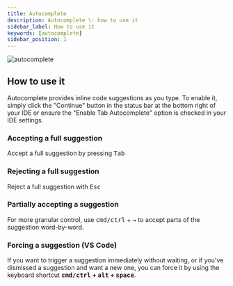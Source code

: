 ```yaml
---
title: Autocomplete
description: Autocomplete \- how to use it
sidebar_label: How to use it
keywords: [autocomplete]
sidebar_position: 1
---
```


![autocomplete](/img/autocomplete.gif)

## How to use it

Autocomplete provides inline code suggestions as you type. To enable it, simply click the "Continue" button in the status bar at the bottom right of your IDE or ensure the "Enable Tab Autocomplete" option is checked in your IDE settings.

### Accepting a full suggestion

Accept a full suggestion by pressing <kbd>Tab</kbd>

### Rejecting a full suggestion

Reject a full suggestion with <kbd>Esc</kbd>

### Partially accepting a suggestion

For more granular control, use <kbd>cmd/ctrl</kbd> + <kbd>→</kbd> to accept parts of the suggestion word-by-word.

### Forcing a suggestion (VS Code)

If you want to trigger a suggestion immediately without waiting, or if you've dismissed a suggestion and want a new one, you can force it by using the keyboard shortcut **<kbd>cmd/ctrl</kbd> + <kbd>alt</kbd> + <kbd>space</kbd>**.

